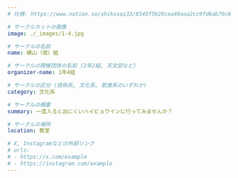 ```yaml
---
# 仕様: https://www.notion.so/shikosai33/8345f5b29cea40aaa2cc9fd6ab79c6a6?pvs=4#5438a1577b604f39a67658a72f2283b8

# サークルカットの画像
image: ./_images/1-4.jpg

# サークルの名前
name: 横山（俊）組

# サークルの開催団体の名前 (2年2組, 天文部など)
organizer-name: 1年4組

# サークルの区分 (技術系, 文化系, 飲食系のいずれか)
category: 文化系

# サークルの概要
summary: 一度入ると出にくいハイビョウインに行ってみませんか？

# サークルの場所
location: 教室

# X, Instagramなどの外部リンク
# urls:
# - https://x.com/example
# - https://instagram.com/example
---
```

